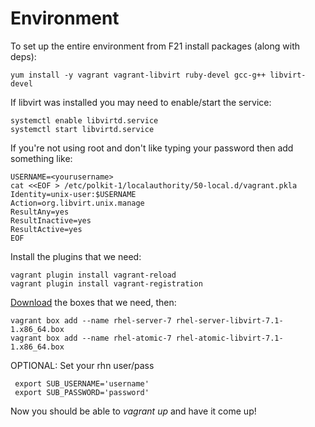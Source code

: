 
Environment
===========

To set up the entire environment from F21 install packages (along with deps):

```
yum install -y vagrant vagrant-libvirt ruby-devel gcc-g++ libvirt-devel
```

If libvirt was installed you may need to enable/start the service:

```
systemctl enable libvirtd.service
systemctl start libvirtd.service
```

If you're not using root and don't like typing your password then add
something like:

```
USERNAME=<yourusername>
cat <<EOF > /etc/polkit-1/localauthority/50-local.d/vagrant.pkla
Identity=unix-user:$USERNAME
Action=org.libvirt.unix.manage
ResultAny=yes
ResultInactive=yes
ResultActive=yes
EOF
```

Install the plugins that we need:

```
vagrant plugin install vagrant-reload
vagrant plugin install vagrant-registration
```

[Download](https://access.redhat.com/downloads/content/293/ver=1/rhel---7/1.0.1/x86_64/product-downloads) the boxes that we need, then:

```
vagrant box add --name rhel-server-7 rhel-server-libvirt-7.1-1.x86_64.box
vagrant box add --name rhel-atomic-7 rhel-atomic-libvirt-7.1-1.x86_64.box
```

OPTIONAL: Set your rhn user/pass

```
 export SUB_USERNAME='username'
 export SUB_PASSWORD='password'
```

Now you should be able to *vagrant up* and have it come up!
